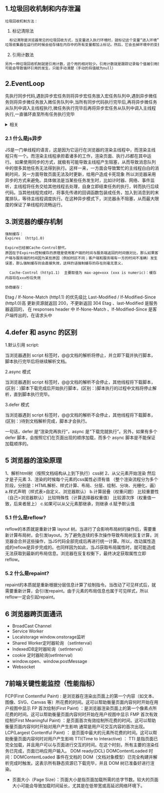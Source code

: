 ## 1.垃圾回收机制和内存泄漏

    垃圾回收机制方法：
   1. 标记清除法
```js
  标记清除是浏览器常见的垃圾回收方式，当变量进入执行环境时，就标记这个变量“进入环境”，被标记为“进入环境”的变量是不能被回收的，因为他们正在被使用。当变量离开环境时，就会被标记为“离开环境”，被标记为“离开环境”的变量会被内存释放。
垃圾收集器在运行的时候会给存储在内存中的所有变量都加上标记。然后，它会去掉环境中的变量以及被环境中的变量引用的标记。而在此之后再被加上标记的变量将被视为准备删除的变量，原因是环境中的变量已经无法访问到这些变量了。最后。垃圾收集器完成内存清除工作，销毁那些带标记的值，并回收他们所占用的内存空间。
```
   2. 引用计数法
```js
另外一种垃圾回收机制就是引用计数，这个用的相对较少。引用计数就是跟踪记录每个值被引用的次数。当声明了一个变量并将一个引用类型赋值给该变量时，则这个值的引用次数就是1。相反，如果包含对这个值引用的变量又取得了另外一个值，则这个值的引用次数就减1。当这个引用次数变为0时，说明这个变量已经没有价值，因此，在回收期下次再运行时，这个变量所占有的内存空间就会被释放出来。
可能会导致循环引用的发生，只能手动清楚（手动的将值赋为null）

``` 

## 2.EventLoop

先执行同步代码,遇到异步宏任务则将异步宏任务放入宏任务队列中,遇到异步微任务则将异步微任务放入微任务队列中,当所有同步代码执行完毕后,再将异步微任务从队列中调入主线程执行,微任务执行完毕后再将异步宏任务从队列中调入主线程执行,一直循环直至所有任务执行完毕

<details>
<summary>相关</summary>
    宏任务：(定)计时器，ajax,读取文件
    微任务：promise.then() ，nextTick
    执行顺序： 1.同步顺序
                2.process.nextTick（node当中才能执行）
              3. 微任务(异步队列)
              4.宏任务(异步队列)，
              5.setImmediate （当前（此次）事件循环结束后执行）
              //如下方在setTimeout(()=>{ console.log(4)},1000) 前执行
       例子：25687314
            setImmediate(()=>{
                    console.log(1)
            })
            console.log(2)
            setTimeout(()=>{ console.log(3)},0)
            setTimeout(()=>{ console.log(4)},1000)
            console.log(5)
            new Promise((resolve)=>{
                  console.log(6)
                    resolve()
            }).then(()=>{
            console.log(7)
            })
          process.nextTick(()=>{
            console.log(8)
          }) 
         //执行顺序 2,5,6,8,7,3,1,4
         因为上面的代码会先输出微任务，再输出宏任务，

这是因为宏任务被放到下个事件循环，而微任务是这次事件循环就执行的微任务，他们之间隔了一个 dom 渲染，所以造成了微任务比宏任务更快执行的错觉

</details>

### 2.1 什么是js异步
 JS是一门单线程的语言，这是因为它运行在浏览器的渲染主线程中，而渲染主线程只有一个。而渲染主线程承担着诸多的工作，渲染页面、执行JS都在其中运行。
 如果使用同步的方式，就极有可能导致主线程产生阻塞，从而导致消息队列中的很多其他任务无法得到执行。这样一来，一方面会导致繁忙的主线程白白的消耗时间，另一方面导致页面无法及时更新，给用户造成卡死现象
 所以浏览器采用异步的方式来避免。具体做法是当某些任务发生时，比如计时器、网络、事件监听，主线程将任务交给其他线程去处理，自身立即结束任务的执行，转而执行后续代码。当其他线程完成时，将事先传递的回调函数包装成任务，加入到消息到的末尾排队，等待主线程调度执行。在这种异步模式下，浏览器永不阻塞，从而最大限度的保证了单线程的流畅运行。
​

## 3.浏览器的缓存机制

    强制缓存：
    Expires  (http1.0)

    Expire已经被Cache-Control替代，
    原因在于Expires控制缓存的原理是使用客户端的时间与服务端返回的时间做对比，那么如果客户端与服务端的时间因为某些原因（例如时区不同；客户端和服务端有一方的时间不准确）发生误差，那么强制缓存则会直接失效，这样的话强制缓存的存在则毫无意义，

      Cache-Control (http1.1)  主要取值为 max-age=xxx (xxx is numeric)：缓存内容将在xxx秒后失效

    协商缓存：

Etag / If-None-Match (http1.1) 的优先级比 Last-Modified / If-Modified-Since (http1.0)高
更新资源就返回 200，不更新返回 304
Etag 、last-Modified 是服务器返回的， 在 responses header 中
If-None-Match 、If-Modified-Since 是客户端传出的，在请求头中

## 4.defer 和 async 的区别

1.默认引用 script:<script type="text/javascript" src="x.min.js"></script>

当浏览器遇到 script 标签时，@@文档的解析将停止，并立即下载并执行脚本，脚本执行完毕后将继续解析文档。

2.async 模式 <script type="text/javascript" src="x.min.js" async="async"></script>

当浏览器遇到 script 标签时，@@文档的解析不会停止，其他线程将下载脚本，(区别：)脚本下载完成后开始执行脚本，(区别：)脚本执行的过程中文档将停止解析，直到脚本执行完毕。

3.defer 模式 <script type="text/javascript" src="x.min.js" defer="defer"></script>

当浏览器遇到 script 标签时，@@文档的解析不会停止，其他线程将下载脚本，(区别：)待到文档解析完成，脚本才会执行。

一句话，defer 是“渲染完再执行”，async 是“下载完就执行”。另外，如果有多个 defer 脚本，会按照它们在页面出现的顺序加载，而多个 async 脚本是不能保证加载顺序的。

## 5 浏览器的渲染原理
1、解析html树（按照文档结构从上到下执行）css树
2、从父元素开始渲染 然后才是子元素
3、渲染的时候每个元素的css属性必须有值
（整个渲染流程分为多个阶段，分别是：HTML解析、样式计算、布局、分层、绘制、分块、光栅化、画）
  a.样式声明（样式表>自定义、浏览器默认）
  b.计算层叠（权重问题） 
    比较重要性（自己>浏览器默认）
    比较特殊性（计算选择器权重值）
    比较源次序（权重值一致，后来者居上）
  c.如果可以从父元素那继承，则继承
  d.赋予默认值
  ### 5.1 什么是reflow?
  reflow的本质就是重新计算 layout 树。当进行了会影响布局树的操作后，需要重新计算布局树，会引发layout。为了避免连续的多次操作导致布局树反复计算，浏览器会合并这些操作，当JS代码全部完成后再进行统一计算。所以，改动属性造成的reflow是异步完成的。也同样因为如此，当JS获取布局属性时，就可能造成无法获取到最新的布局信息。浏览器在反复权衡下，最终决定获取属性立即reflow。
  ### 5.2 什么是repaint?
repaint的本质就是重新根据分层信息计算了绘制指令。当改动了可见样式后，就需要重新计算，会引l发repaint。由于元素的布局信息也属于可见样式，所以reflow一定会引起repaint。





  ## 6 浏览器跨页面通讯
  <!-- md无序列表 
   -->
  - BroadCast Channel
  - Service Worker
  - Localstorage window.onstorage监听
  - Shared Worker定时器轮询 （setInterval）
  - IndexedDB定时器轮询（setInterval）
  - cookie 定时器轮询(setInterval) 
  - window.open、window.postMessage
  - Websocket
  ## 7前端关键性能监控（性能指标）
  FCP(First Contentful Paint) :
     是浏览器在渲染出页面上的第一个内容（如文本、图像、SVG、Canvas 等）所花费的时间。这可以帮助衡量页面内容何时开始在用户视图中显示
  FP
     首次绘制(First Paint) ：是浏览器渲染页面上的第一个像素点所花费的时间。这可以帮助衡量页面内容何时开始在用户视图中显示
  FMP
     首次有效绘制(First Meaningful Paint) ：是页面首次有效绘制所花费的时间。这可以帮助衡量页面内容何时开始对用户产生影响
     通常是用户可交互内容的首次出现。
  LCP(Largest Contentful Paint) ：
     是页面中最大的元素所花费的时间。这可以帮助衡量页面内容何时对用户产生影响
  TTI(Time to Interactive) ：
     TTI 是指页面已完全加载，并且用户可以与页面进行交互的时间。在这个时刻，所有主要的渲染任务已完成，页面已响应用户输入。
  DOM ready(DCL)
     DOMContentLoaded 时间：DOMContentLoaded 事件在文档的 DOM（文档对象模型）已完全构建并解析完成时触发。这表示所有静态资源已下载完毕，并且 DOM 树已准备好进行渲染。
  
  - 页面大小（Page Size）：页面大小是指页面加载所需的总字节数。较大的页面大小可能会导致加载时间延长，尤其是在低带宽或高延迟网络环境下。
 
  
